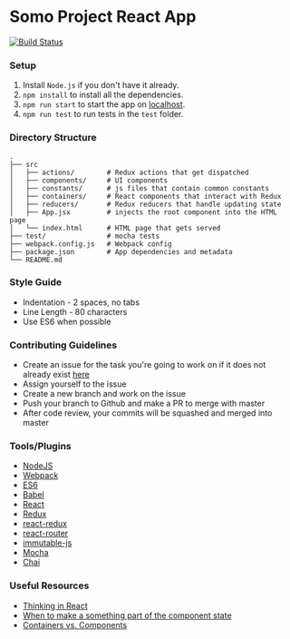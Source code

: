 # Somo Project React App

[![Build Status](https://circleci.com/gh/uwblueprint/somo-react.svg?style=shield&circle-token=445bca6f896b95053abd7429c03e39eb84d3ddcf)](https://circleci.com/gh/uwblueprint/somo-react)

### Setup
1. Install `Node.js` if you don't have it already.
2. `npm install` to install all the dependencies.
3. `npm run start` to start the app on [localhost](http://localhost:8080/).
4. `npm run test` to run tests in the `test` folder.

### Directory Structure
```
.
├── src
│   ├── actions/        # Redux actions that get dispatched
│   ├── components/     # UI components
│   ├── constants/      # js files that contain common constants
│   ├── containers/     # React components that interact with Redux
│   ├── reducers/       # Redux reducers that handle updating state
│   ├── App.jsx         # injects the root component into the HTML page
│   └── index.html      # HTML page that gets served     
├── test/               # mocha tests 
├── webpack.config.js   # Webpack config
├── package.json        # App dependencies and metadata 
└── README.md
```


### Style Guide
* Indentation - 2 spaces, no tabs
* Line Length - 80 characters
* Use ES6 when possible


### Contributing Guidelines
* Create an issue for the task you're going to work on if it does not already exist [here](https://github.com/uwblueprint/somo/issues)  
* Assign yourself to the issue
* Create a new branch and work on the issue
* Push your branch to Github and make a PR to merge with master
* After code review, your commits will be squashed and merged into master

### Tools/Plugins
* [NodeJS](https://nodejs.org)
* [Webpack](https://webpack.github.io)
* [ES6](https://babeljs.io/docs/learn-es2015)
* [Babel](https://babeljs.io)
* [React](https://facebook.github.io/react)
* [Redux](http://redux.js.org)
* [react-redux](https://github.com/reactjs/react-redux)
* [react-router](https://github.com/ReactTraining/react-router)
* [immutable-js](https://facebook.github.io/immutable-js)
* [Mocha](https://mochajs.org)
* [Chai](http://chaijs.com)

  
### Useful Resources
* [Thinking in React](https://facebook.github.io/react/docs/thinking-in-react.html)
* [When to make a something part of the component state](https://twitter.com/dan_abramov/status/749710501916139520)
* [Containers vs. Components](https://medium.com/@dan_abramov/smart-and-dumb-components-7ca2f9a7c7d0#.83k2l937e)